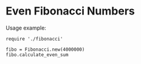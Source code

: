 # Even Fibonacci Numbers

Usage example:
```
require './fibonacci'

fibo = Fibonacci.new(4000000)
fibo.calculate_even_sum
```